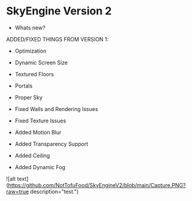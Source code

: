 # SkyEngine Version 2

* Whats new?

ADDED/FIXED THINGS FROM VERSION 1:

- Optimization

- Dynamic Screen Size

- Textured Floors

- Portals

- Proper Sky

- Fixed Walls and Rendering Issues

- Fixed Texture Issues

- Added Motion Blur

- Added Transparency Support

- Added Ceiling

- Added Dynamic Fog

![alt text](https://github.com/NotTofuFood/SkyEngineV2/blob/main/Capture.PNG?raw=true description="test.")
